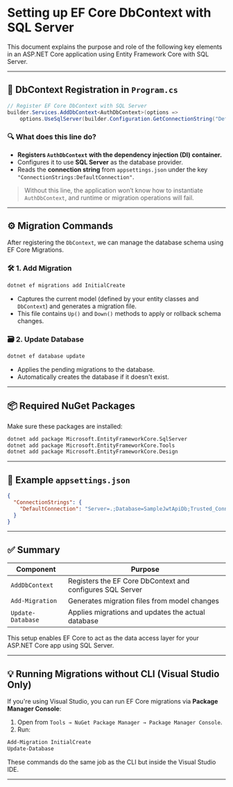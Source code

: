 # Setting up EF Core DbContext with SQL Server

This document explains the purpose and role of the following key elements in an ASP.NET Core application using Entity Framework Core with SQL Server.

---

## 📌 DbContext Registration in `Program.cs`

```csharp
// Register EF Core DbContext with SQL Server
builder.Services.AddDbContext<AuthDbContext>(options =>
    options.UseSqlServer(builder.Configuration.GetConnectionString("DefaultConnection")));
```

### 🔍 What does this line do?

- **Registers `AuthDbContext` with the dependency injection (DI) container.**
- Configures it to use **SQL Server** as the database provider.
- Reads the **connection string** from `appsettings.json` under the key `"ConnectionStrings:DefaultConnection"`.

> Without this line, the application won’t know how to instantiate `AuthDbContext`, and runtime or migration operations will fail.

---

## ⚙️ Migration Commands

After registering the `DbContext`, we can manage the database schema using EF Core Migrations.

### 🛠 1. Add Migration

```bash
dotnet ef migrations add InitialCreate
```

- Captures the current model (defined by your entity classes and `DbContext`) and generates a migration file.
- This file contains `Up()` and `Down()` methods to apply or rollback schema changes.

### 🗃 2. Update Database

```bash
dotnet ef database update
```

- Applies the pending migrations to the database.
- Automatically creates the database if it doesn't exist.

---

## 📦 Required NuGet Packages

Make sure these packages are installed:

```bash
dotnet add package Microsoft.EntityFrameworkCore.SqlServer
dotnet add package Microsoft.EntityFrameworkCore.Tools
dotnet add package Microsoft.EntityFrameworkCore.Design
```

---

## 📝 Example `appsettings.json`

```json
{
  "ConnectionStrings": {
    "DefaultConnection": "Server=.;Database=SampleJwtApiDb;Trusted_Connection=True;TrustServerCertificate=True"
  }
}
```

---

## ✅ Summary

| Component | Purpose |
|----------|---------|
| `AddDbContext` | Registers the EF Core DbContext and configures SQL Server |
| `Add-Migration` | Generates migration files from model changes |
| `Update-Database` | Applies migrations and updates the actual database |

This setup enables EF Core to act as the data access layer for your ASP.NET Core app using SQL Server.


---

## 💡 Running Migrations without CLI (Visual Studio Only)

If you're using Visual Studio, you can run EF Core migrations via **Package Manager Console**:

1. Open from `Tools → NuGet Package Manager → Package Manager Console`.
2. Run:

```powershell
Add-Migration InitialCreate
Update-Database
```

These commands do the same job as the CLI but inside the Visual Studio IDE.

---
